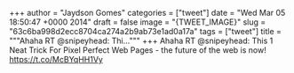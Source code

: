
+++
author = "Jaydson Gomes"
categories = ["tweet"]
date = "Wed Mar 05 18:50:47 +0000 2014"
draft = false
image = "{TWEET_IMAGE}"
slug = "63c6ba998d2ecc8704ca274a2b9ab73e1ad0a17a"
tags = ["tweet"]
title = """Ahaha RT @snipeyhead: Thi..."""
+++
Ahaha RT @snipeyhead: This 1 Neat Trick For Pixel Perfect Web Pages - the future of the web is now! https://t.co/McBYqHH1Vy
